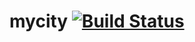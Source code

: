 # mycity [![Build Status](https://travis-ci.org/morph3o/mycity.svg?branch=master)](https://travis-ci.org/morph3o/mycity)
